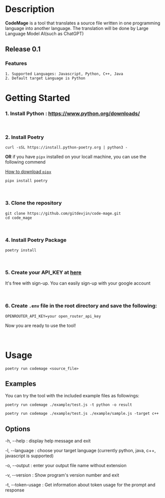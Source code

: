 # Description
**CodeMage** is a tool that translates a source file written in one programming language into another language.
The translation will be done by Large Language Model AI(such as ChatGPT)

## Release 0.1

### Features
    1. Supported Languages: Javascript, Python, C++, Java
    2. Default target Language is Python



# Getting Started

### 1. Install Python : https://www.python.org/downloads/

<br>

### 2. Install Poetry

```console
curl -sSL https://install.python-poetry.org | python3 -
```

**OR** if you have `pipx` installed on your locall machine, you can use the following commend

[How to download `pipx`](https://github.com/pypa/pipx)

```console
pipx install poetry
```

<br>

### 3. Clone the repository
```console
git clone https://github.com/gitdevjin/code-mage.git
cd code_mage
```

<br>

### 4. Install Poetry Package
```console
poetry install
```

<br>

### 5. Create your API_KEY at [here](https://openrouter.ai/docs/api-keys)
It's free with sign-up. You can easily sign-up with your google account

<br>

### 6. Create `.env` file in the root directory and save the following:
```
OPENROUTER_API_KEY=your open_router_api_key
```

Now you are ready to use the tool!

<br>

# Usage

```console
poetry run codemage <source_file>
```

## Examples
You can try the tool with the included example files as followings:

```console
poetry run codemage ./example/test.js -t python -o result
```


```console
poetry run codemage ./example/test.js ./example/sample.js -target c++
```

## Options

-h, --help : display help message and exit

-l, --language : choose your target language (currently python, java, c++, javascript is supported)

-o, --output : enter your output file name without extension

-v, --version : Show program's version number and exit

-t, --token-usage : Get information about token usage for the prompt and response


